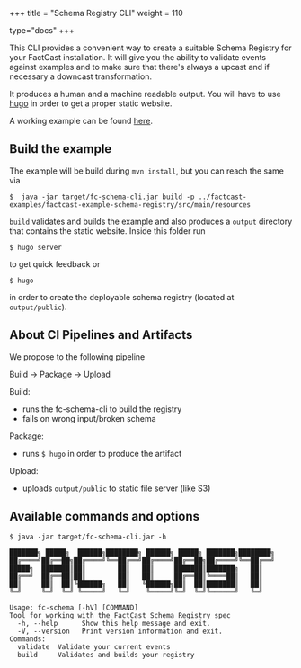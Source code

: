 +++
title = "Schema Registry CLI"
weight = 110

type="docs"
+++

This CLI provides a convenient way to create a suitable Schema Registry for your FactCast installation.
It will give you the ability to validate events against examples and to make sure that there's always a upcast and if
necessary a downcast transformation.

It produces a human and a machine readable output. You will have to use [hugo](https://gohugo.io/) in order to get a
proper static website.

A working example can be found [here](/example-registry/).

## Build the example

The example will be build during `mvn install`, but you can reach the same via

`$  java -jar target/fc-schema-cli.jar build -p ../factcast-examples/factcast-example-schema-registry/src/main/resources`

`build` validates and builds the example and also produces a `output` directory that contains the static website. Inside this folder run

`$ hugo server`

to get quick feedback or

`$ hugo`

in order to create the deployable schema registry (located at `output/public`).

## About CI Pipelines and Artifacts

We propose to the following pipeline

Build -> Package -> Upload

Build:

- runs the fc-schema-cli to build the registry
- fails on wrong input/broken schema

Package:

- runs `$ hugo` in order to produce the artifact

Upload:

- uploads `output/public` to static file server (like S3)

## Available commands and options

```
$ java -jar target/fc-schema-cli.jar -h

███████╗ █████╗  ██████╗████████╗ ██████╗ █████╗ ███████╗████████╗
██╔════╝██╔══██╗██╔════╝╚══██╔══╝██╔════╝██╔══██╗██╔════╝╚══██╔══╝
█████╗  ███████║██║        ██║   ██║     ███████║███████╗   ██║
██╔══╝  ██╔══██║██║        ██║   ██║     ██╔══██║╚════██║   ██║
██║     ██║  ██║╚██████╗   ██║   ╚██████╗██║  ██║███████║   ██║
╚═╝     ╚═╝  ╚═╝ ╚═════╝   ╚═╝    ╚═════╝╚═╝  ╚═╝╚══════╝   ╚═╝

Usage: fc-schema [-hV] [COMMAND]
Tool for working with the FactCast Schema Registry spec
  -h, --help      Show this help message and exit.
  -V, --version   Print version information and exit.
Commands:
  validate  Validate your current events
  build     Validates and builds your registry
```

